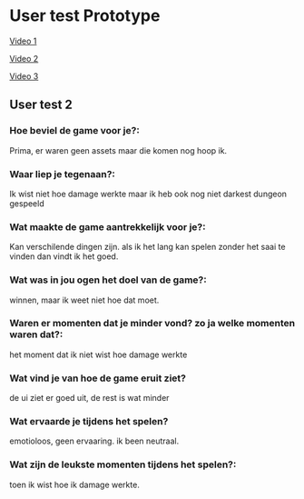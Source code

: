 # User test Prototype

[Video 1](https://streamable.com/sb88vp)

[Video 2](https://streamable.com/sf6iwd)

[Video 3](https://streamable.com/ipoby8)

## User test 2

### Hoe beviel de game voor je?:
Prima, er waren geen assets maar die komen nog hoop ik.

### Waar liep je tegenaan?:
Ik wist niet hoe damage werkte maar ik heb ook nog niet darkest dungeon gespeeld

### Wat maakte de game aantrekkelijk voor je?:
Kan verschilende dingen zijn. als ik het lang kan spelen zonder het saai te vinden dan vindt ik het goed.

### Wat was in jou ogen het doel van de game?:
winnen, maar ik weet niet hoe dat moet.

### Waren er momenten dat je minder vond? zo ja welke momenten waren dat?:
het moment dat ik niet wist hoe damage werkte 

### Wat vind je van hoe de game eruit ziet?
de ui ziet er goed uit, de rest is wat minder

### Wat ervaarde je tijdens het spelen?
emotioloos, geen ervaaring. ik been neutraal.


### Wat zijn de leukste momenten tijdens het spelen?:
toen ik wist hoe ik damage werkte.
